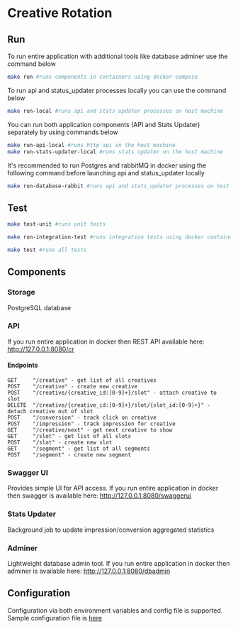 # Сreative Rotation

## Run

To run entire application with additional tools like database adminer use the command below

```bash
make run #runs components in containers using docker-compose
```

To run api and status_updater processes locally you can use the command below

```bash
make run-local #runs api and stats_updater processes on host machine
```

You can run both application components (API and Stats Updater) separately by using commands below

```bash
make run-api-local #runs http api on the host machine
make run-stats-updater-local #runs stats updater on the host machine
```

It's recommended to run Postgres and rabbitMQ in docker using the following command before launching api and
status_updater locally

```bash
make run-database-rabbit #runs api and stats_updater processes on host machine
```

## Test

```bash
make test-unit #runs unit tests
```

```bash
make run-integration-test #runs integration tests using docker containers
```

```bash
make test #runs all tests
```

## Components

### Storage

PostgreSQL database

### API

If you run entire application in docker then REST API available here: http://127.0.0.1:8080/cr

#### Endpoints

```
GET     "/creative" - get list of all creatives
POST    "/creative" - create new creative
POST    "/creative/{creative_id:[0-9]+}/slot" - attach creative to slot
DELETE  "/creative/{creative_id:[0-9]+}/slot/{slot_id:[0-9]+}" - detach creative out of slot
POST    "/conversion" - track click on creative
POST    "/impression" - track impression for creative
GET     "/creative/next" - get next creative to show
GET     "/slot" - get list of all slots
POST    "/slot" - create new slot
GET     "/segment" - get list of all segments
POST    "/segment" - create new segment
```

### Swagger UI

Provides simple UI for API access. If you run entire application in docker then swagger is available
here: http://127.0.0.1:8080/swaggerui

### Stats Updater

Background job to update impression/conversion aggregated statistics

### Adminer

Lightweight database admin tool. If you run entire application in docker then adminer is available
here: http://127.0.0.1:8080/dbadmin

## Configuration

Configuration via both environment variables and config file is supported. Sample configuration file
is [here](https://github.com/pls87/creative-rotation/blob/develop/configs/sample.toml)
